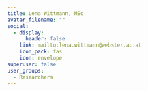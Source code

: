 ```yaml
---
title: Lena Wittmann, MSc
avatar_filename: ""
social:
  - display:
      header: false
    link: mailto:lena.wittmann@webster.ac.at
    icon_pack: fas
    icon: envelope
superuser: false
user_groups:
  - Researchers
---
```

